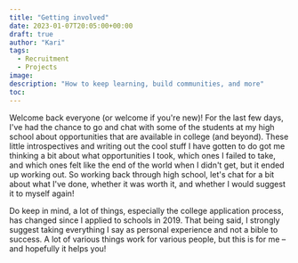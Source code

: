 ```yaml
---
title: "Getting involved"
date: 2023-01-07T20:05:00+00:00
draft: true
author: "Kari"
tags:
  - Recruitment
  - Projects
image: 
description: "How to keep learning, build communities, and more"
toc: 
---
```

Welcome back everyone (or welcome if you're new)! For the last few days, I've had the chance to go and chat with some of the students at my high school about opportunities that are available in college (and beyond). These little introspectives and writing out the cool stuff I have gotten to do got me thinking a bit about what opportunities I took, which ones I failed to take, and which ones felt like the end of the world when I didn't get, but it ended up working out. So working back through high school, let's chat for a bit about what I've done, whether it was worth it, and whether I would suggest it to myself again!

Do keep in mind, a lot of things, especially the college application process, has changed since I applied to schools in 2019. That being said, I strongly suggest taking everything I say as personal experience and not a bible to success. A lot of various things work for various people, but this is for me – and hopefully it helps you!
